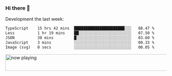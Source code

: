 ### Hi there 👋

Development the last week:
<!--START_SECTION:waka-->

```txt
TypeScript    15 hrs 42 mins  ██████████████████████░░░   88.47 %
Less          1 hr 19 mins    ██░░░░░░░░░░░░░░░░░░░░░░░   07.50 %
JSON          38 mins         █░░░░░░░░░░░░░░░░░░░░░░░░   03.60 %
JavaScript    3 mins          ░░░░░░░░░░░░░░░░░░░░░░░░░   00.33 %
Image (svg)   0 secs          ░░░░░░░░░░░░░░░░░░░░░░░░░   00.05 %
```

<!--END_SECTION:waka-->

<!--
**JASONPANGGO/jasonpanggo** is a ✨ _special_ ✨ repository because its `README.md` (this file) appears on your GitHub profile.

Here are some ideas to get you started:

- 🔭 I’m currently working on ...
- 🌱 I’m currently learning ...
- 👯 I’m looking to collaborate on ...
- 🤔 I’m looking for help with ...
- 💬 Ask me about ...
- 📫 How to reach me: ...
- 😄 Pronouns: ...
- ⚡ Fun fact: ...
-->

<a href="https://volt.fm/user/q8yd9e79csfr57rt" target="_blank"><img src="https://spotify-badge-egoist.vercel.app/api/now-playing" width="540" height="52" alt="now playing"></a>
